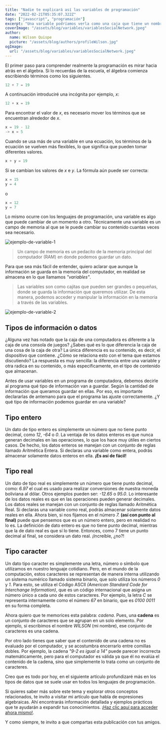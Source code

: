 ```yaml
---
title: "Nadie te explicará así las variables de programación"
date: "2022-02-21T05:35:07.322Z"
tags: ["javascript", "programación"]
excerpt: "Una variable podríamos verla como una caja que tiene un nombre y a la cual se le puede introducir (asignar) un valor en un momento dado, y en cualquier otro momento, podemos utilizar (leer) dicho valor y el valor de la variable podrá cambiar."
coverImage: "/assets/blog/variables/variablesSocialNetwork.jpeg"
author:
  name: Wilson Quispe
  picture: "/assets/blog/authors/profileWilson.jpg"
ogImage:
  url: "/assets/blog/variables/variablesSocialNetwork.jpeg"
---
```


El primer paso para comprender realmente la programación es mirar hacia atrás en el álgebra. Si lo recuerdas de la escuela, el álgebra comienza escribiendo términos como los siguientes.

```js
12 + 7 = 19
```

A continuación introduciré una incógnita por ejemplo, _x_: 

```js
12 + x = 19
```

Para encontrar el valor de _x_, es necesario mover los términos que se encuentran alrededor de _x_.

```js
x = 19 - 12 
-> x = 5
```

Cuando se usa más de una variable en una ecuación, los términos de la ecuación se vuelven más flexibles, lo que significa que pueden tomar diferentes valores.

```js
x + y = 19
```

Si se cambian los valores de _x_ e _y_. La fórmula aún puede ser correcta:

```js
x = 15
y = 4
``` 

o

```js
x = 12
y = 7
```

Lo mismo ocurre con los lenguajes de programación, una variable es algo que puede cambiar de un momento a otro. Técnicamente una variable es un campo de memoria al que se le puede cambiar su contenido cuantas veces sea necesario. 

![ejemplo-de-variable-1](/assets/blog/variables/variablesVisualmente.png)

> Un campo de memoria es un pedacito de la memoria principal del computador (RAM) en donde podemos guardar un dato. 

Para que sea más fácil de entender, quiero aclarar que aunque la información se guarda en la memoria del computador, en realidad se almacena en lo que llamamos _"variables"_. 

> Las variables son como cajitas que pueden ser grandes o pequeñas, donde se guarda la información que queremos utilizar. De esta manera, podemos acceder y manipular la información en la memoria a través de las variables.

![ejemplo-de-variable-2](/assets/blog/variables/variableCaja.png)

## Tipos de información o datos

¿Alguna vez has notado que la caja de una computadora es diferente a la caja de una consola de juegos? ¿Sabes qué es lo que diferencia la caja de una cosa de la caja de otra? La única diferencia es su contenido, es decir, el dispositivo que contiene. ¿Cómo se relaciona esto con el tema que estamos discutiendo? La respuesta es muy sencilla: la diferencia entre una variable y otra radica en su contenido, o más específicamente, en el tipo de contenido que almacenan.

Antes de usar variables en un programa de computadora, debemos decirle al programa qué tipo de información van a guardar. Según la cantidad de información que queramos guardar en ellas. Por eso, es importante declararlas de antemano para que el programa las ajuste correctamente. ¿Y qué tipo de información podemos guardar en una variable?

## Tipo entero

Un dato de tipo entero es simplemente un número que no tiene punto decimal, como _12_, _-64_ o _0_. La ventaja de los datos enteros es que nunca generan decimales en las operaciones, lo que los hace muy útiles en ciertos casos. De hecho, los datos enteros se manejan con un conjunto de reglas llamado Aritmética Entera. Si declaras una variable como entera, podrás almacenar solamente datos enteros en ella. **¡Es así de fácil!**

## Tipo real

Un dato de tipo real es simplemente un número que tiene punto decimal, como: _6.97_ el cual es usado para realizar conversiones de nuestra moneda boliviana al dólar. Otros ejemplos pueden ser: _-12.65_ o _95.0_. Lo interesante de los datos reales es que en las operaciones pueden generar decimales. Los datos reales se manejan con un conjunto de reglas llamado Aritmética Real. Si declaras una variable como real, podrás almacenar solamente datos reales en ella.
Ahora bien, si nos fijamos en el número _7._ **(así con punto al final)** puede que pensemos que es un número entero, pero en realidad no lo es. La definición de dato entero es que no tiene punto decimal, mientras que la de dato real es que sí lo tiene. Entonces, como 7 tiene un punto decimal al final, se considera un dato real. ¡Increíble, ¿no?!

## Tipo caracter

Un dato tipo caracter es simplemente una letra, número o símbolo que utilizamos en nuestro lenguaje cotidiano. Pero, en el mundo de la computación, estos caracteres se representan de manera interna utilizando un sistema numérico llamado sistema binario, que solo utiliza los números _0_ y _1_. Para esto, se utiliza el Código ASCII _(American Standard Code for Interchange Information)_, que es un código internacional que asigna un número único a cada uno de estos caracteres. Por ejemplo, la letra _C_ se representa internamente como el número _67_ en binario, que es _0100 0011_  en su forma completa.

Ahora quiero que te memorices esta palabra: _cadena_. Pues, una **cadena** es un conjunto de caracteres que se agrupan en un solo elemento. Por ejemplo, si escribimos el nombre _WILSON_ (mi nombre), ese conjunto de caracteres es una cadena.

Por otro lado tienes que saber que el contenido de una cadena no es evaluado por el computador, y se acostumbra encerrarlo entre comillas dobles. Por ejemplo, la cadena _"9-2 es igual a 14"_ puede parecer incorrecta matemáticamente, pero para el computador es válida ya que él no evalúa el contenido de la cadena, sino que simplemente lo trata como un conjunto de caracteres.

Creo que es todo por hoy, en el siguiente artículo profundizaré más en los tipos de datos que se suele usar en todos los lenguajes de programación.

Si quieres saber más sobre este tema y explorar otros conceptos relacionados, te invito a visitar mi artículo que habla de expresiones algebraicas. Ahí encontrarás información detallada y ejemplos prácticos que te ayudarán a expandir tus conocimientos. [¡Haz clic aquí para acceder ahora mismo!](https://wilsonquispe.vercel.app/posts/expresiones-algebra).

Y como siempre, te invito a que compartas esta publicación con tus amigos.



